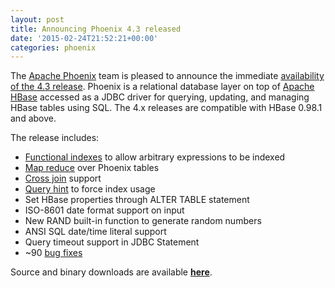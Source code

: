 ```yaml
---
layout: post
title: Announcing Phoenix 4.3 released
date: '2015-02-24T21:52:21+00:00'
categories: phoenix
---
```

<p>The <a href="http://phoenix.apache.org" target="_blank" title="Apache Phoenix">Apache Phoenix</a> team is pleased to announce the immediate <a href="http://phoenix.apache.org/download.html" target="_blank" title="download">availability of the 4.3 release</a>. Phoenix is a relational database layer&nbsp;on top of&nbsp;<a href="http://hbase.apache.org/" target="_blank" title="Apache HBase">Apache HBase</a>&nbsp;accessed as a JDBC driver for querying, updating, and managing HBase tables using SQL. The 4.x releases are compatible with HBase 0.98.1 and above.</p> 
  <p>The release includes:</p> 
  <p> </p> 
  <ul> 
    <li><a href="http://phoenix.apache.org/secondary_indexing.html#Functional_Indexes" target="_blank" title="Statistics collection">Functional indexes</a> to allow arbitrary expressions to be indexed</li> 
    <li><a href="http://phoenix.apache.org/phoenix_mr.html" target="_blank" title="map reduce">Map reduce</a> over Phoenix tables</li> 
    <li><a href="http://phoenix.apache.org/joins.html" target="_blank" title="cross join">Cross join</a>&nbsp;support</li> 
    <li><a href="http://phoenix.apache.org/secondary_indexing.html#Examples" target="_blank" title="query hint">Query hint</a> to force index usage</li> 
    <li>Set HBase properties through ALTER TABLE statement</li> 
    <li>ISO-8601 date format support on input</li> 
    <li>New RAND built-in function to generate random numbers</li> 
    <li>ANSI SQL date/time literal support</li> 
    <li>Query timeout support in JDBC Statement</li> 
    <li>~90&nbsp;<a href="https://raw.githubusercontent.com/apache/phoenix/4.0/CHANGES" target="_blank" title="bug fixes">bug fixes</a></li> 
  </ul> 
  <p>Source and binary downloads are available&nbsp;<a href="http://phoenix.apache.org/download.html" target="_blank" title="latest release download"><strong>here</strong></a>.</p>
